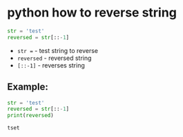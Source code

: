 # python how to reverse string

```python
str = 'test'
reversed = str[::-1]
```

- `str =` - test string to reverse
- `reversed` - reversed string
- `[::-1]` - reverses string

## Example: 
```python
str = 'test'
reversed = str[::-1]
print(reversed)
```
```
tset

```
